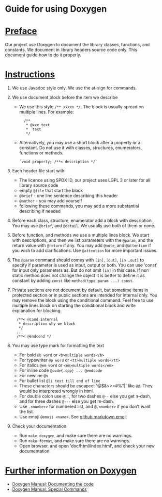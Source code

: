# Guide for using Doxygen

# <u>Preface</u>
Our project use Doxygen to document the library classes, functions, and constants.
We document in library headers source code only.
This document guide how to do it properly.

# <u>Instructions</u>
 1. We use Javadoc style only. We use the at-sign for commands.
 1. We use document block before the item we describe
    * We use this style `/** xxxxx */`. The block is usually spread on multiple lines. For example:

            /**  
             * @xxx text  
             *  text  
             */  

    * Alternatively, you may use a short block after a property or a constant. Do not use it with classes, structures, enumerators, functions or methods.

          `void property; /**< description */`

 1. Each header file start with
    * The licence using SPDX ID, our project uses LGPL 3 or later for all library source code
    *  empty `@file` that start the block
    *  `@brief` - one line sentence describing this header
    *  `@author` - you may add yourself
    *  following these commands, you may add a more substantial describing if needed
 1. Before each class, structure, enumerator add a block with description. You may use `@brief`, and `@detail`. We usually use both of them or none.
 1. Before function, and methods we use a multiple lines block. We start with descriptions, and then we list parameters with the `@param`, and the return value with `@return` if any. You may add `@note`, and `@attention` if you wish to add clarifications. Use `@attention` for more important issues.
 1. The `@param` command should comes with `[in]`, `[out]`, `[in ,out]` to specify if parameter is used as input, output or both. You can use 'const' for input only parameters as. But do not omit `[in]` in this case. If non static method does not change the object it is better to define it as constant by adding `const` like `method(type param ...) const`.
 1. Private sections are not document by default, but sometime items in protected section or in public sections are intended for internal only. You may remove the block using the conditional command. Feel free to use multiple lines block on starting the conditional block and write explanation for blocking.

          /**< @cond internal
           * description why we block
           */
          ...
          /**< @endcond */

 1. You may use type mark for formatting the text
    * For bold `@b word` or `<b>multiple words</b>`
    * For typewriter `@p word` or `<tt>multiple words</tt>`
    * For italics `@em word` or `<em>multiple words</em>`
    * For inline code `@code{.cpp} ... @endcode`
    * For newline `@n`
    * For bullet list `@li text till end of line`
    * These characters should be escaped: '@$\&<>=#%"|' like `@@`. They would be interpreted wrongly in html.
    * For double colon use `@::`, for two dashes `@--` else you get n-dash, and for three dashes `@---` else you get m-dash.
    * Use `.<number>` for numbered list, and `@.<number>` if you don't want the list.
    * Use emoji `@emoji <name>`. See [github markdown emoji](https://gist.github.com/rxaviers/7360908)
 1. Check your documentation
    * Run `make doxygen`, and make sure there are no warnings.
    * Run `make format`, and make sure there are no warnings.
    * Open browser, and open 'doc/html/index.html', and check your new documentation.

# <u>Further information on Doxygen</u>
  * [Doxygen Manual: Documenting the code](https://www.doxygen.nl/manual/docblocks.html)
  * [Doxygen Manual: Special Commands](https://www.doxygen.nl/manual/commands.html)
